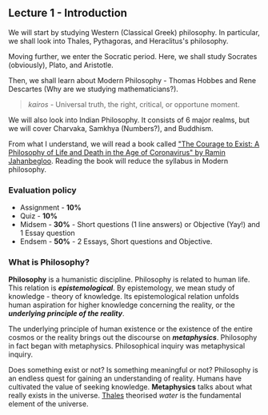 ## Lecture 1 - Introduction

We will start by studying Western (Classical Greek) philosophy. In particular, we shall look into Thales, Pythagoras, and Heraclitus's philosophy.

Moving further, we enter the Socratic period. Here, we shall study Socrates (obviously), Plato, and Aristotle.

Then, we shall learn about Modern Philosophy - Thomas Hobbes and Rene Descartes (Why are we studying mathematicians?).

> *kairos* - Universal truth, the right, critical, or opportune moment.

We will also look into Indian Philosophy. It consists of 6 major realms, but we will cover Charvaka, Samkhya (Numbers?), and Buddhism.

From what I understand, we will read a book called ["The Courage to Exist: A Philosophy of Life and Death in the Age of Coronavirus" by Ramin Jahanbegloo](https://www.goodreads.com/book/show/55517106-the-courage-to-exist). Reading the book will reduce the syllabus in Modern philosophy.

### Evaluation policy

- Assignment - **10%**
- Quiz  - **10%**
- Midsem - **30%** - Short questions (1 line answers) or Objective (Yay!) and 1 Essay question
- Endsem - **50%** - 2 Essays, Short questions and Objective.

### What is Philosophy?

**Philosophy** is a humanistic discipline. Philosophy is related to human life. This relation is ***epistemological***. By epistemology, we mean study of knowledge - theory of knowledge. Its epistemological relation unfolds human aspiration for higher knowledge concerning the reality, or the ***underlying principle of the reality***.

The underlying principle of human existence or the existence of the entire cosmos or the reality brings out the discourse on ***metaphysics***. Philosophy in fact began with metaphysics. Philosophical inquiry was metaphysical inquiry.

Does something exist or not? Is something meaningful or not? Philosophy is an endless quest for gaining an understanding of reality. Humans have cultivated the value of seeking knowledge. **Metaphysics** talks about what really exists in the universe. [Thales](http://abyss.uoregon.edu/~js/glossary/thales.html) theorised *water* is the fundamental element of the universe. 
